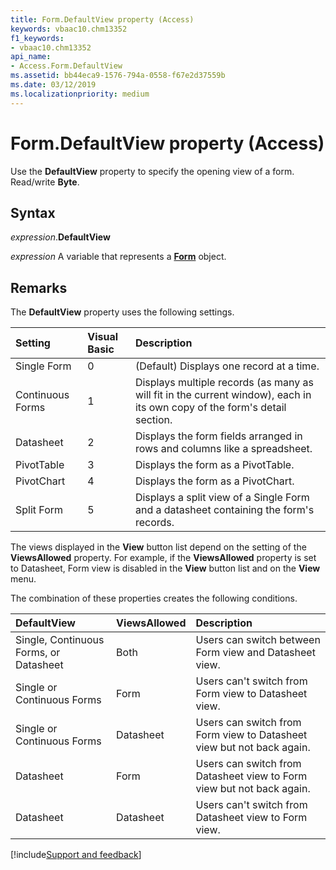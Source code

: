 ```yaml
---
title: Form.DefaultView property (Access)
keywords: vbaac10.chm13352
f1_keywords:
- vbaac10.chm13352
api_name:
- Access.Form.DefaultView
ms.assetid: bb44eca9-1576-794a-0558-f67e2d37559b
ms.date: 03/12/2019
ms.localizationpriority: medium
---
```



# Form.DefaultView property (Access)

Use the **DefaultView** property to specify the opening view of a form. Read/write **Byte**.


## Syntax

_expression_.**DefaultView**

_expression_ A variable that represents a **[Form](Access.Form.md)** object.


## Remarks

The **DefaultView** property uses the following settings.

|Setting|Visual Basic|Description|
|:-----|:-----|:-----|
|Single Form|0|(Default) Displays one record at a time.|
|Continuous Forms|1|Displays multiple records (as many as will fit in the current window), each in its own copy of the form's detail section.|
|Datasheet|2|Displays the form fields arranged in rows and columns like a spreadsheet.|
|PivotTable|3|Displays the form as a PivotTable.|
|PivotChart|4|Displays the form as a PivotChart.|
|Split Form|5|Displays a split view of a Single Form and a datasheet containing the form's records.|

The views displayed in the **View** button list depend on the setting of the **ViewsAllowed** property. For example, if the **ViewsAllowed** property is set to Datasheet, Form view is disabled in the **View** button list and on the **View** menu.

The combination of these properties creates the following conditions.

|DefaultView|ViewsAllowed|Description|
|:-----|:-----|:-----|
|Single, Continuous Forms, or Datasheet|Both|Users can switch between Form view and Datasheet view.|
|Single or Continuous Forms|Form|Users can't switch from Form view to Datasheet view.|
|Single or Continuous Forms|Datasheet|Users can switch from Form view to Datasheet view but not back again.|
|Datasheet|Form|Users can switch from Datasheet view to Form view but not back again.|
|Datasheet|Datasheet|Users can't switch from Datasheet view to Form view.|



[!include[Support and feedback](~/includes/feedback-boilerplate.md)]